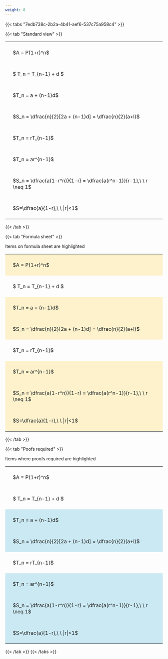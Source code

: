 ```yaml
---
weight: 8
---
```


{{< tabs "7edb738c-2b2a-4b41-aef6-537c75a958c4" >}}

{{< tab "Standard view" >}}

<style type="text/css">
#T_7a700 th.col_heading {
  text-align: left;
  font-size: 1em;
}
#T_7a700 td {
  text-align: left;
  font-size: 1em;
  padding: 1.5em;
}
</style>
<table id="T_7a700">
  <thead>
  </thead>
  <tbody>
    <tr>
      <td id="T_7a700_row0_col0" class="data row0 col0" >$A = P(1+r)^n$</td>
    </tr>
    <tr>
      <td id="T_7a700_row1_col0" class="data row1 col0" >$ T_n = T_{n-1} + d $</td>
    </tr>
    <tr>
      <td id="T_7a700_row2_col0" class="data row2 col0" >$T_n = a + (n-1)d$</td>
    </tr>
    <tr>
      <td id="T_7a700_row3_col0" class="data row3 col0" >$S_n = \dfrac{n}{2}[2a + (n-1)d] = \dfrac{n}{2}(a+l)$</td>
    </tr>
    <tr>
      <td id="T_7a700_row4_col0" class="data row4 col0" >$T_n = rT_{n-1}$</td>
    </tr>
    <tr>
      <td id="T_7a700_row5_col0" class="data row5 col0" >$T_n = ar^{n-1}$</td>
    </tr>
    <tr>
      <td id="T_7a700_row6_col0" class="data row6 col0" >$S_n = \dfrac{a(1-r^n)}{1-r} = \dfrac{a(r^n-1)}{r-1},\ \  r \neq 1$</td>
    </tr>
    <tr>
      <td id="T_7a700_row7_col0" class="data row7 col0" >$S=\dfrac{a}{1-r},\ \ |r|<1$</td>
    </tr>
  </tbody>
</table>
{{< /tab >}}

{{< tab "Formula sheet" >}}

Items on formula sheet are highlighted 
<br>
<style type="text/css">
#T_4a4d6 th.col_heading {
  text-align: left;
  font-size: 1em;
}
#T_4a4d6 td {
  text-align: left;
  font-size: 1em;
  padding: 1.5em;
}
#T_4a4d6_row0_col0, #T_4a4d6_row2_col0, #T_4a4d6_row3_col0, #T_4a4d6_row5_col0, #T_4a4d6_row6_col0, #T_4a4d6_row7_col0 {
  background-color: rgba(255,194,10, 0.2);
}
#T_4a4d6_row1_col0, #T_4a4d6_row4_col0 {
  background-color: rgba(0,0,0,0);
}
</style>
<table id="T_4a4d6">
  <thead>
  </thead>
  <tbody>
    <tr>
      <td id="T_4a4d6_row0_col0" class="data row0 col0" >$A = P(1+r)^n$</td>
    </tr>
    <tr>
      <td id="T_4a4d6_row1_col0" class="data row1 col0" >$ T_n = T_{n-1} + d $</td>
    </tr>
    <tr>
      <td id="T_4a4d6_row2_col0" class="data row2 col0" >$T_n = a + (n-1)d$</td>
    </tr>
    <tr>
      <td id="T_4a4d6_row3_col0" class="data row3 col0" >$S_n = \dfrac{n}{2}[2a + (n-1)d] = \dfrac{n}{2}(a+l)$</td>
    </tr>
    <tr>
      <td id="T_4a4d6_row4_col0" class="data row4 col0" >$T_n = rT_{n-1}$</td>
    </tr>
    <tr>
      <td id="T_4a4d6_row5_col0" class="data row5 col0" >$T_n = ar^{n-1}$</td>
    </tr>
    <tr>
      <td id="T_4a4d6_row6_col0" class="data row6 col0" >$S_n = \dfrac{a(1-r^n)}{1-r} = \dfrac{a(r^n-1)}{r-1},\ \  r \neq 1$</td>
    </tr>
    <tr>
      <td id="T_4a4d6_row7_col0" class="data row7 col0" >$S=\dfrac{a}{1-r},\ \ |r|<1$</td>
    </tr>
  </tbody>
</table>
{{< /tab >}}

{{< tab "Poofs required" >}}

Items where proofs required are highlighted 
<br>
<style type="text/css">
#T_76bb4 th.col_heading {
  text-align: left;
  font-size: 1em;
}
#T_76bb4 td {
  text-align: left;
  font-size: 1em;
  padding: 1.5em;
}
#T_76bb4_row0_col0, #T_76bb4_row1_col0, #T_76bb4_row4_col0 {
  background-color: rgba(0,0,0,0);
}
#T_76bb4_row2_col0, #T_76bb4_row3_col0, #T_76bb4_row5_col0, #T_76bb4_row6_col0, #T_76bb4_row7_col0 {
  background-color: rgba(0,150,200, 0.2);
}
</style>
<table id="T_76bb4">
  <thead>
  </thead>
  <tbody>
    <tr>
      <td id="T_76bb4_row0_col0" class="data row0 col0" >$A = P(1+r)^n$</td>
    </tr>
    <tr>
      <td id="T_76bb4_row1_col0" class="data row1 col0" >$ T_n = T_{n-1} + d $</td>
    </tr>
    <tr>
      <td id="T_76bb4_row2_col0" class="data row2 col0" >$T_n = a + (n-1)d$</td>
    </tr>
    <tr>
      <td id="T_76bb4_row3_col0" class="data row3 col0" >$S_n = \dfrac{n}{2}[2a + (n-1)d] = \dfrac{n}{2}(a+l)$</td>
    </tr>
    <tr>
      <td id="T_76bb4_row4_col0" class="data row4 col0" >$T_n = rT_{n-1}$</td>
    </tr>
    <tr>
      <td id="T_76bb4_row5_col0" class="data row5 col0" >$T_n = ar^{n-1}$</td>
    </tr>
    <tr>
      <td id="T_76bb4_row6_col0" class="data row6 col0" >$S_n = \dfrac{a(1-r^n)}{1-r} = \dfrac{a(r^n-1)}{r-1},\ \  r \neq 1$</td>
    </tr>
    <tr>
      <td id="T_76bb4_row7_col0" class="data row7 col0" >$S=\dfrac{a}{1-r},\ \ |r|<1$</td>
    </tr>
  </tbody>
</table>
{{< /tab >}}
{{< /tabs >}}